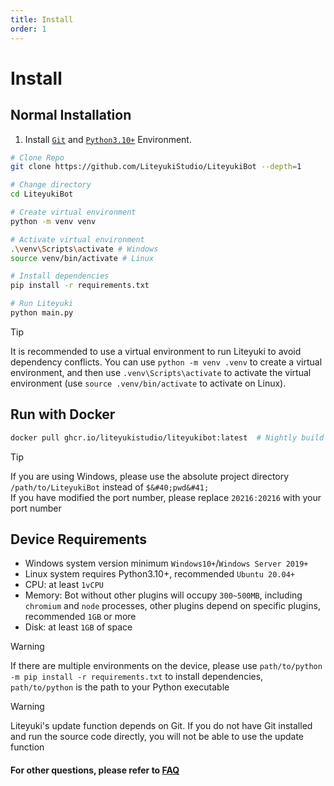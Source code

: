 ```yaml
---
title: Install
order: 1
---
```

# Install

## **Normal Installation**

1. Install [`Git`](https://git-scm.com/download/) and [`Python3.10+`](https://www.python.org/downloads/release/python-31010/) Environment.

```bash
# Clone Repo
git clone https://github.com/LiteyukiStudio/LiteyukiBot --depth=1

# Change directory
cd LiteyukiBot

# Create virtual environment
python -m venv venv

# Activate virtual environment
.\venv\Scripts\activate # Windows
source venv/bin/activate # Linux

# Install dependencies
pip install -r requirements.txt

# Run Liteyuki
python main.py
```

> [!tip]
> It is recommended to use a virtual environment to run Liteyuki to avoid dependency conflicts. 
> You can use `python -m venv .venv` to create a virtual environment, and then use `.venv\Scripts\activate` to activate the virtual environment 
> (use `source .venv/bin/activate` to activate on Linux).


## **Run with Docker**

```bash
docker pull ghcr.io/liteyukistudio/liteyukibot:latest  # Nightly build
```

> [!tip]
> If you are using Windows, please use the absolute project directory `/path/to/LiteyukiBot` instead of `$&#40;pwd&#41;` <br>
> If you have modified the port number, please replace `20216:20216` with your port number


## **Device Requirements**
- Windows system version minimum `Windows10+`/`Windows Server 2019+`
- Linux system requires Python3.10+, recommended `Ubuntu 20.04+`
- CPU: at least `1vCPU`
- Memory: Bot without other plugins will occupy `300~500MB`, including `chromium` and `node` processes, other plugins depend on specific plugins, recommended `1GB` or more
- Disk: at least `1GB` of space

> [!warning]
> If there are multiple environments on the device, please use `path/to/python -m pip install -r requirements.txt` to install dependencies, `path/to/python` is the path to your Python executable

> [!warning]
> Liteyuki's update function depends on Git. If you do not have Git installed and run the source code directly, you will not be able to use the update function

#### For other questions, please refer to [FAQ](./fandq)